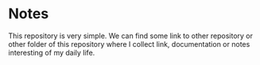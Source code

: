 # Notes

This repository is very simple. We can find some link to other repository or other folder of this repository where I collect link, documentation or notes interesting of my daily life.
